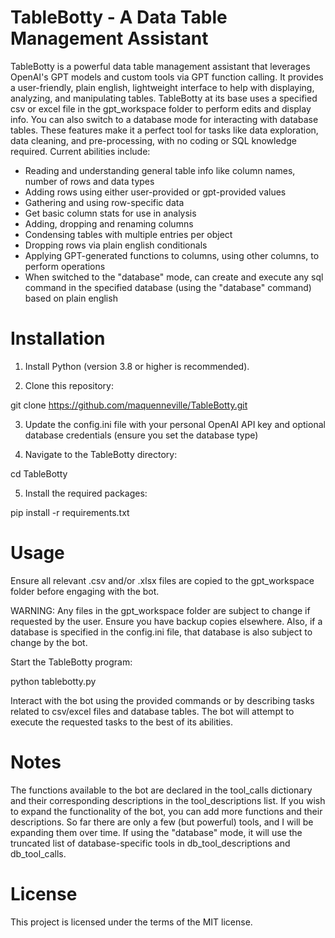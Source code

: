 # TableBotty - A Data Table Management Assistant

TableBotty is a powerful data table management assistant that leverages OpenAI's GPT models and custom tools via GPT function calling. It provides a user-friendly, plain english, lightweight interface to help with displaying, analyzing, and manipulating tables. TableBotty at its base uses a specified csv or excel file in the gpt_workspace folder to perform edits and display info.  You can also switch to a database mode for interacting with database tables.  These features make it a perfect tool for tasks like data exploration, data cleaning, and pre-processing, with no coding or SQL knowledge required.  Current abilities include:

- Reading and understanding general table info like column names, number of rows and data types
- Adding rows using either user-provided or gpt-provided values
- Gathering and using row-specific data
- Get basic column stats for use in analysis
- Adding, dropping and renaming columns
- Condensing tables with multiple entries per object
- Dropping rows via plain english conditionals
- Applying GPT-generated functions to columns, using other columns, to perform operations
- When switched to the "database" mode, can create and execute any sql command in the specified database (using the "database" command) based on plain english

# Installation
1. Install Python (version 3.8 or higher is recommended).

2. Clone this repository:

git clone https://github.com/maquenneville/TableBotty.git

3. Update the config.ini file with your personal OpenAI API key and optional database credentials (ensure you set the database type)

4. Navigate to the TableBotty directory:

cd TableBotty

5. Install the required packages:

pip install -r requirements.txt

# Usage
Ensure all relevant .csv and/or .xlsx files are copied to the gpt_workspace folder before engaging with the bot.

WARNING: Any files in the gpt_workspace folder are subject to change if requested by the user. Ensure you have backup copies elsewhere.  Also, if a database is specified in the config.ini file, that database is also subject to change by the bot.

Start the TableBotty program:

python tablebotty.py

Interact with the bot using the provided commands or by describing tasks related to csv/excel files and database tables. The bot will attempt to execute the requested tasks to the best of its abilities.

# Notes
The functions available to the bot are declared in the tool_calls dictionary and their corresponding descriptions in the tool_descriptions list. If you wish to expand the functionality of the bot, you can add more functions and their descriptions.  So far there are only a few (but powerful) tools, and I will be expanding them over time.  If using the "database" mode, it will use the truncated list of database-specific tools in db_tool_descriptions and db_tool_calls.

# License
This project is licensed under the terms of the MIT license.
